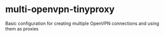 # multi-openvpn-tinyproxy
Basic configuration for creating multiple OpenVPN connections and using them as proxies
